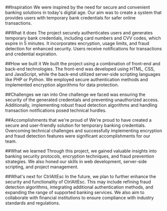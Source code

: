 ##Inspiration
We were inspired by the need for secure and convenient banking solutions in today's digital age. Our aim was to create a system that provides users with temporary bank credentials for safer online transactions.

##What it does
The project securely authenticates users and generates temporary bank credentials, including card numbers and CVV codes, which expire in 5 minutes. It incorporates encryption, usage limits, and fraud detection for enhanced security. Users receive notifications for transactions and credential expiration.

##How we built it
We built the project using a combination of front-end and back-end technologies. The front-end was developed using HTML, CSS, and JavaScript, while the back-end utilized server-side scripting languages like PHP or Python. We employed secure authentication methods and implemented encryption algorithms for data protection.

##Challenges we ran into
One challenge we faced was ensuring the security of the generated credentials and preventing unauthorized access. Additionally, implementing robust fraud detection algorithms and handling transaction notifications posed technical hurdles.

##Accomplishments that we're proud of
We're proud to have created a secure and user-friendly solution for temporary banking credentials. Overcoming technical challenges and successfully implementing encryption and fraud detection features were significant accomplishments for our team.

##What we learned
Through this project, we gained valuable insights into banking security protocols, encryption techniques, and fraud prevention strategies. We also honed our skills in web development, server-side scripting, and project management.

##What's next for CtrlAltEsc
In the future, we plan to further enhance the security and functionality of CtrlAltEsc. This may include refining fraud detection algorithms, integrating additional authentication methods, and expanding the range of supported banking services. We also aim to collaborate with financial institutions to ensure compliance with industry standards and regulations.
